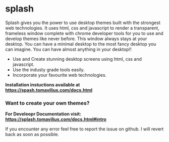 # splash

Splash gives you the power to use desktop themes built with the strongest web technologies. It uses html, css and javascript to render a transparent, frameless window complete with chrome developer tools for you to use and develop themes like never before. This window always stays at your desktop. You can have a minimal desktop to the most fancy desktop you can imagine. You can have almost anything in your desktop!!

- Use and Create stunning desktop screens using html, css and javascript.
- Use the industy grade tools easily.
- Incorporate your favourite web technologies.

**Installation instuctions available at https://spash.tomavilius.com/docs.html**

### Want to create your own themes?
**For Develeopr Documentation visit: https://splash.tomavilius.com/docs.html#intro**


If you encounter any error feel free to report the issue on github. I will revert back as soon as possible.
